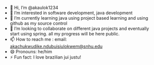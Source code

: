 - 👋 Hi, I’m @akaulok1234
- 👀 I’m interested in software development, java development
- 🌱 I’m currently learning java using project based learning and using github as my source control
- 💞️ I’m looking to collaborate on different java projects and eventually start using spring. all my progress will be here public.
- 📫 How to reach me : email: akachukwudike.ndubuisiulokwem@snhu.edu
- 😄 Pronouns: he/him
- ⚡ Fun fact: I love brazilian jui justu!

<!---
akaulok1234/akaulok1234 is a ✨ special ✨ repository because its `README.md` (this file) appears on your GitHub profile.
You can click the Preview link to take a look at your changes.
--->

